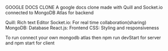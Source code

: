 GOOGLE DOCS CLONE
A google docs clone made with Quill and Socket.io connected to MongoDB Atlas for backend

Quill: Rich text Editor
Socket.io: For real time collaboration(sharing)
MongoDB: Database
React.js: Frontend
CSS: Styling and responsiveness

To run
connect your own mongodb atlas then npm run devStart for server and npm start for client



